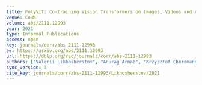 ```yaml
---
title: PolyViT: Co-training Vision Transformers on Images, Videos and Audio.
venue: CoRR
volume: abs/2111.12993
year: 2021
type: Informal Publications
access: open
key: journals/corr/abs-2111-12993
ee: https://arxiv.org/abs/2111.12993
url: https://dblp.org/rec/journals/corr/abs-2111-12993
authors: ["Valerii Likhosherstov", "Anurag Arnab", "Krzysztof Choromanski", "Mario Lucic", "Yi Tay", "Adrian Weller", "Mostafa Dehghani"]
sync_version: 3
cite_key: journals/corr/abs-2111-12993/Likhosherstov/2021
---
```

